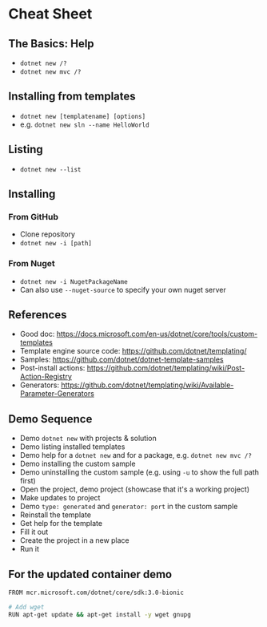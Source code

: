 # Cheat Sheet

## The Basics: Help

* `dotnet new /?`
* `dotnet new mvc /?`

## Installing from templates

* `dotnet new [templatename] [options]`
* e.g. `dotnet new sln --name HelloWorld`

## Listing

* `dotnet new --list`

## Installing

### From GitHub

* Clone repository
* `dotnet new -i [path]`

### From Nuget

* `dotnet new -i NugetPackageName`
* Can also use `--nuget-source` to specify your own nuget server

## References

* Good doc: https://docs.microsoft.com/en-us/dotnet/core/tools/custom-templates
* Template engine source code: https://github.com/dotnet/templating/
* Samples: https://github.com/dotnet/dotnet-template-samples
* Post-install actions: https://github.com/dotnet/templating/wiki/Post-Action-Registry
* Generators: https://github.com/dotnet/templating/wiki/Available-Parameter-Generators


## Demo Sequence

* Demo `dotnet new` with projects & solution
* Demo listing installed templates
* Demo help for a `dotnet new` and for a package, e.g. `dotnet new mvc /?`
* Demo installing the custom sample
* Demo uninstalling the custom sample (e.g. using `-u` to show the full path first)
* Open the project, demo project (showcase that it's a working project)
* Make updates to project
* Demo `type: generated` and `generator: port` in the custom sample
* Reinstall the template
* Get help for the template
* Fill it out
* Create the project in a new place
* Run it

## For the updated container demo

```bash
FROM mcr.microsoft.com/dotnet/core/sdk:3.0-bionic
```

```bash
# Add wget
RUN apt-get update && apt-get install -y wget gnupg
```
